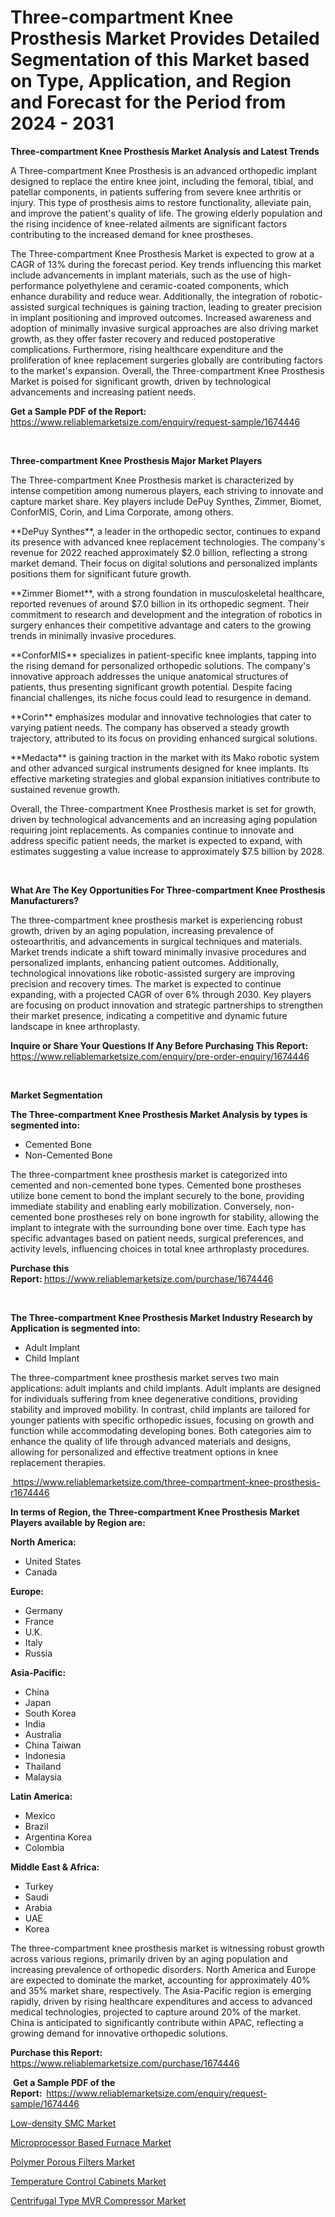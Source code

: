 <p><h1>Three-compartment Knee Prosthesis Market Provides Detailed Segmentation of this Market based on Type, Application, and Region and Forecast for the Period from 2024 - 2031</h1></p><p><strong>Three-compartment Knee Prosthesis Market Analysis and Latest Trends</strong></p>
<p><p>A Three-compartment Knee Prosthesis is an advanced orthopedic implant designed to replace the entire knee joint, including the femoral, tibial, and patellar components, in patients suffering from severe knee arthritis or injury. This type of prosthesis aims to restore functionality, alleviate pain, and improve the patient's quality of life. The growing elderly population and the rising incidence of knee-related ailments are significant factors contributing to the increased demand for knee prostheses.</p><p>The Three-compartment Knee Prosthesis Market is expected to grow at a CAGR of 13% during the forecast period. Key trends influencing this market include advancements in implant materials, such as the use of high-performance polyethylene and ceramic-coated components, which enhance durability and reduce wear. Additionally, the integration of robotic-assisted surgical techniques is gaining traction, leading to greater precision in implant positioning and improved outcomes. Increased awareness and adoption of minimally invasive surgical approaches are also driving market growth, as they offer faster recovery and reduced postoperative complications. Furthermore, rising healthcare expenditure and the proliferation of knee replacement surgeries globally are contributing factors to the market's expansion. Overall, the Three-compartment Knee Prosthesis Market is poised for significant growth, driven by technological advancements and increasing patient needs.</p></p>
<p><strong>Get a Sample PDF of the Report:&nbsp;</strong> <a href="https://www.reliablemarketsize.com/enquiry/request-sample/1674446?utm_campaign=1422&utm_medium=2&utm_source=Github&utm_content=ia&utm_term=13102024&utm_id=three-compartment-knee-prosthesis">https://www.reliablemarketsize.com/enquiry/request-sample/1674446</a></p>
<p>&nbsp;</p>
<p><strong>Three-compartment Knee Prosthesis Major Market Players</strong></p>
<p><p>The Three-compartment Knee Prosthesis market is characterized by intense competition among numerous players, each striving to innovate and capture market share. Key players include DePuy Synthes, Zimmer, Biomet, ConforMIS, Corin, and Lima Corporate, among others.</p><p>**DePuy Synthes**, a leader in the orthopedic sector, continues to expand its presence with advanced knee replacement technologies. The company's revenue for 2022 reached approximately $2.0 billion, reflecting a strong market demand. Their focus on digital solutions and personalized implants positions them for significant future growth.</p><p>**Zimmer Biomet**, with a strong foundation in musculoskeletal healthcare, reported revenues of around $7.0 billion in its orthopedic segment. Their commitment to research and development and the integration of robotics in surgery enhances their competitive advantage and caters to the growing trends in minimally invasive procedures.</p><p>**ConforMIS** specializes in patient-specific knee implants, tapping into the rising demand for personalized orthopedic solutions. The company's innovative approach addresses the unique anatomical structures of patients, thus presenting significant growth potential. Despite facing financial challenges, its niche focus could lead to resurgence in demand.</p><p>**Corin** emphasizes modular and innovative technologies that cater to varying patient needs. The company has observed a steady growth trajectory, attributed to its focus on providing enhanced surgical solutions.</p><p>**Medacta** is gaining traction in the market with its Mako robotic system and other advanced surgical instruments designed for knee implants. Its effective marketing strategies and global expansion initiatives contribute to sustained revenue growth.</p><p>Overall, the Three-compartment Knee Prosthesis market is set for growth, driven by technological advancements and an increasing aging population requiring joint replacements. As companies continue to innovate and address specific patient needs, the market is expected to expand, with estimates suggesting a value increase to approximately $7.5 billion by 2028.</p></p>
<p>&nbsp;</p>
<p><strong>What Are The Key Opportunities For Three-compartment Knee Prosthesis Manufacturers?</strong></p>
<p><p>The three-compartment knee prosthesis market is experiencing robust growth, driven by an aging population, increasing prevalence of osteoarthritis, and advancements in surgical techniques and materials. Market trends indicate a shift toward minimally invasive procedures and personalized implants, enhancing patient outcomes. Additionally, technological innovations like robotic-assisted surgery are improving precision and recovery times. The market is expected to continue expanding, with a projected CAGR of over 6% through 2030. Key players are focusing on product innovation and strategic partnerships to strengthen their market presence, indicating a competitive and dynamic future landscape in knee arthroplasty.</p></p>
<p><strong>Inquire or Share Your Questions If Any Before Purchasing This Report:</strong> <a href="https://www.reliablemarketsize.com/enquiry/pre-order-enquiry/1674446?utm_campaign=1422&utm_medium=2&utm_source=Github&utm_content=ia&utm_term=13102024&utm_id=three-compartment-knee-prosthesis">https://www.reliablemarketsize.com/enquiry/pre-order-enquiry/1674446</a></p>
<p>&nbsp;</p>
<p><strong>Market Segmentation</strong></p>
<p><strong>The Three-compartment Knee Prosthesis Market Analysis by types is segmented into:</strong></p>
<p><ul><li>Cemented Bone</li><li>Non-Cemented Bone</li></ul></p>
<p><p>The three-compartment knee prosthesis market is categorized into cemented and non-cemented bone types. Cemented bone prostheses utilize bone cement to bond the implant securely to the bone, providing immediate stability and enabling early mobilization. Conversely, non-cemented bone prostheses rely on bone ingrowth for stability, allowing the implant to integrate with the surrounding bone over time. Each type has specific advantages based on patient needs, surgical preferences, and activity levels, influencing choices in total knee arthroplasty procedures.</p></p>
<p><strong>Purchase this Report:&nbsp;</strong><a href="https://www.reliablemarketsize.com/purchase/1674446?utm_campaign=1422&utm_medium=2&utm_source=Github&utm_content=ia&utm_term=13102024&utm_id=three-compartment-knee-prosthesis">https://www.reliablemarketsize.com/purchase/1674446</a></p>
<p>&nbsp;</p>
<p><strong>The Three-compartment Knee Prosthesis Market Industry Research by Application is segmented into:</strong></p>
<p><ul><li>Adult Implant</li><li>Child Implant</li></ul></p>
<p><p>The three-compartment knee prosthesis market serves two main applications: adult implants and child implants. Adult implants are designed for individuals suffering from knee degenerative conditions, providing stability and improved mobility. In contrast, child implants are tailored for younger patients with specific orthopedic issues, focusing on growth and function while accommodating developing bones. Both categories aim to enhance the quality of life through advanced materials and designs, allowing for personalized and effective treatment options in knee replacement therapies.</p></p>
<p><a href="https://www.reliablemarketsize.com/three-compartment-knee-prosthesis-r1674446?utm_campaign=1422&utm_medium=2&utm_source=Github&utm_content=ia&utm_term=13102024&utm_id=three-compartment-knee-prosthesis">&nbsp;https://www.reliablemarketsize.com/three-compartment-knee-prosthesis-r1674446</a></p>
<p><strong>In terms of Region, the Three-compartment Knee Prosthesis Market Players available by Region are:</strong></p>
<p>
    <p> <strong> North America: </strong>
        <ul>
            <li>United States</li>
            <li>Canada</li>
        </ul>
        </p> 
    <p> <strong> Europe: </strong>
        <ul>
            <li>Germany</li>
            <li>France</li>
            <li>U.K.</li>
            <li>Italy</li>
            <li>Russia</li>
        </ul>
        </p> 
    <p> <strong> Asia-Pacific: </strong>
        <ul>
            <li>China</li>
            <li>Japan</li>
            <li>South Korea</li>
            <li>India</li>
            <li>Australia</li>
            <li>China Taiwan</li>
            <li>Indonesia</li>
            <li>Thailand</li>
            <li>Malaysia</li>
        </ul>
        </p> 
    <p> <strong> Latin America: </strong>
        <ul>
            <li>Mexico</li>
            <li>Brazil</li>
            <li>Argentina Korea</li>
            <li>Colombia</li>
        </ul>
        </p> 
    <p> <strong> Middle East & Africa: </strong>
        <ul>
            <li>Turkey</li>
            <li>Saudi</li>
            <li>Arabia</li>
            <li>UAE</li>
            <li>Korea</li>
        </ul>
    </p>
    </p>
<p><p>The three-compartment knee prosthesis market is witnessing robust growth across various regions, primarily driven by an aging population and increasing prevalence of orthopedic disorders. North America and Europe are expected to dominate the market, accounting for approximately 40% and 35% market share, respectively. The Asia-Pacific region is emerging rapidly, driven by rising healthcare expenditures and access to advanced medical technologies, projected to capture around 20% of the market. China is anticipated to significantly contribute within APAC, reflecting a growing demand for innovative orthopedic solutions.</p></p>
<p><strong>Purchase this Report: </strong><a href="https://www.reliablemarketsize.com/purchase/1674446?utm_campaign=1422&utm_medium=2&utm_source=Github&utm_content=ia&utm_term=13102024&utm_id=three-compartment-knee-prosthesis">https://www.reliablemarketsize.com/purchase/1674446</a></p>
<p>&nbsp;<strong>Get a Sample PDF of the Report:&nbsp;&nbsp;</strong><a href="https://www.reliablemarketsize.com/enquiry/request-sample/1674446?utm_campaign=1422&utm_medium=2&utm_source=Github&utm_content=ia&utm_term=13102024&utm_id=three-compartment-knee-prosthesis">https://www.reliablemarketsize.com/enquiry/request-sample/1674446</a></p>
<p><strong></strong></p>
<p><p><a href="https://github.com/dringals/Market-Research-Report-List-6/blob/main/low-density-smc-market.md?utm_campaign=1422&utm_medium=2&utm_source=Github&utm_content=ia&utm_term=13102024&utm_id=three-compartment-knee-prosthesis">Low-density SMC Market</a></p><p><a href="https://www.linkedin.com/pulse/microprocessor-based-furnace-industry-sector-new-technologies-hrzce?utm_campaign=1422&utm_medium=2&utm_source=Github&utm_content=ia&utm_term=13102024&utm_id=three-compartment-knee-prosthesis">Microprocessor Based Furnace Market</a></p><p><a href="https://www.linkedin.com/pulse/polymer-porous-filters-industry-sector-market-dynamics-ln15e?utm_campaign=1422&utm_medium=2&utm_source=Github&utm_content=ia&utm_term=13102024&utm_id=three-compartment-knee-prosthesis">Polymer Porous Filters Market</a></p><p><a href="https://www.linkedin.com/pulse/temperature-control-cabinets-market-essentials-key-players-0bfuc?utm_campaign=1422&utm_medium=2&utm_source=Github&utm_content=ia&utm_term=13102024&utm_id=three-compartment-knee-prosthesis">Temperature Control Cabinets Market</a></p><p><a href="https://www.linkedin.com/pulse/centrifugal-type-mvr-compressor-industry-resonance-76-amplification-uenfc?utm_campaign=1422&utm_medium=2&utm_source=Github&utm_content=ia&utm_term=13102024&utm_id=three-compartment-knee-prosthesis">Centrifugal Type MVR Compressor Market</a></p></p>